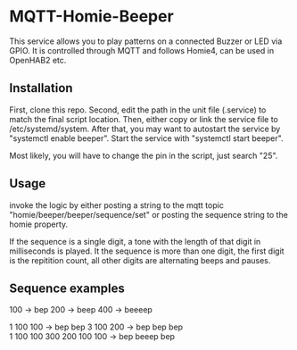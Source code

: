 # MQTT-Homie-Beeper

This service allows you to play patterns on a connected Buzzer or LED via GPIO.
It is controlled through MQTT and follows Homie4, can be used in OpenHAB2 etc.

## Installation

First, clone this repo.
Second, edit the path in the unit file (.service) to match the final script location.
Then, either copy or link the service file to /etc/systemd/system.
After that, you may want to autostart the service by "systemctl enable beeper".
Start the service with "systemctl start beeper".

Most likely, you will have to change the pin in the script, just search "25".

## Usage

invoke the logic by either posting a string to the mqtt topic "homie/beeper/beeper/sequence/set"
or posting the sequence string to the homie property.

If the sequence is a single digit, a tone with the length of that digit in milliseconds is played.
It the sequence is more than one digit, the first digit is the repitition count, all other digits are alternating beeps and pauses.

## Sequence examples

100 -> bep
200 -> beep
400 -> beeeep

1 100 100 -> bep bep
3 100 200 -> bep  bep  bep  
1 100 100 300 200 100 100 -> bep beeep  bep  
